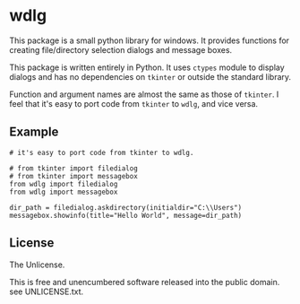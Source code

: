 # wdlg

This package is a small python library for windows.
It provides functions for creating file/directory selection dialogs and message boxes.

This package is written entirely in Python.
It uses `ctypes` module to display dialogs and has no dependencies on `tkinter` or outside the standard library.

Function and argument names are almost the same as those of `tkinter`.
I feel that it's easy to port code from `tkinter` to `wdlg`, and vice versa.

## Example

```
# it's easy to port code from tkinter to wdlg.

# from tkinter import filedialog
# from tkinter import messagebox
from wdlg import filedialog
from wdlg import messagebox

dir_path = filedialog.askdirectory(initialdir="C:\\Users")
messagebox.showinfo(title="Hello World", message=dir_path)
```

## License

The Unlicense.

This is free and unencumbered software released into the public domain.
see UNLICENSE.txt.
